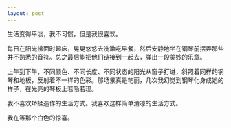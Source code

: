 ```yaml
---
layout: post
---
```

生活变得平淡，我不习惯，但是我很喜欢。

每日在阳光拂面时起床，晃晃悠悠去洗漱吃早餐，然后安静地坐在钢琴前摆弄那些并不熟悉的音符。总之最后能把他们链接到一起去，弹出一段美妙的乐章。

上午到下午，不同颜色、不同长度、不同状态的阳光从窗子打进，斜照着同样的钢琴和地板，反射着不一样的色彩。那场景真是艳丽，几次我幻觉到钢琴化身成她的样子，在光亮的琴板上若隐若现。

我不喜欢矫揉造作的生活方式。我喜欢这样简单清凉的生活方式。

我在等那个白色的惊喜。